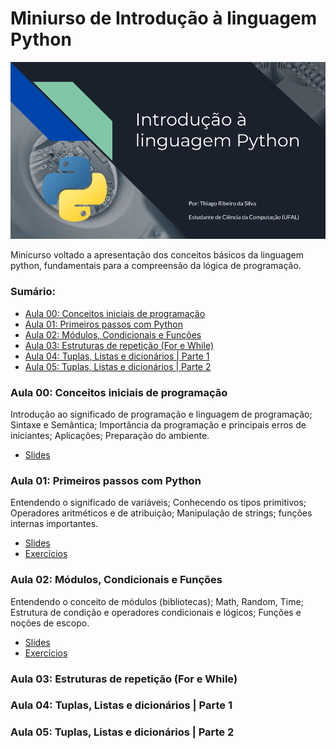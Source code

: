 # Miniurso de Introdução à linguagem Python

![capa](doc/capa.png)

Minicurso voltado a apresentação dos conceitos básicos da linguagem python, fundamentais para a compreensão da lógica de programação.

### Sumário:

- [Aula 00: Conceitos iniciais de programação](#aula-00-conceitos-iniciais-de-programação)
- [Aula 01: Primeiros passos com Python](#aula-01-primeiros-passos-com-python)
- [Aula 02: Módulos, Condicionais e Funções](#aula-02-módulos-condicionais-e-funções)
- [Aula 03: Estruturas de repetição (For e While)](#aula-03-estruturas-de-repetição-for-e-while)
- [Aula 04: Tuplas, Listas e dicionários | Parte 1](#aula-04-tuplas-listas-e-dicionários--parte-1)
- [Aula 05: Tuplas, Listas e dicionários | Parte 2](#aula-05-tuplas-listas-e-dicionários--parte-2)

### Aula 00: Conceitos iniciais de programação

Introdução ao significado de programação e linguagem de programação; Sintaxe e Semântica; Importância da programação e principais erros de iniciantes; Aplicações; Preparação do ambiente.

- [Slides](Aula_0/slide.pdf)

### Aula 01: Primeiros passos com Python

Entendendo o significado de variáveis; Conhecendo os tipos primitivos; Operadores aritméticos e de atribuição; Manipulação de strings; funções internas importantes.

- [Slides](/Aula_1/slide.pdf)
- [Exercícios](https://docs.google.com/document/d/1iAiZkwRIG9Do8VocORGxXQayb_zMcBiIOOafxmPq1OM/edit?usp=sharing)

### Aula 02: Módulos, Condicionais e Funções

Entendendo o conceito de módulos (bibliotecas); Math, Random, Time; Estrutura de condição e operadores condicionais e lógicos; Funções e noções de escopo.

- [Slides](/Aula_2/slide.pdf)
- [Exercícios](https://docs.google.com/document/d/1KQ1tclyZ672e_DE8dyOM06YEqMgwMdEPTX4OL3Y-KIk/edit?usp=sharing)

### Aula 03: Estruturas de repetição (For e While)

### Aula 04: Tuplas, Listas e dicionários | Parte 1

### Aula 05: Tuplas, Listas e dicionários | Parte 2
